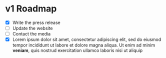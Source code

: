 # v1 Roadmap

- [x] Write the press release
- [ ] Update the website
- [ ] Contact the media
- [x] Lorem ipsum dolor sit amet, consectetur adipiscing elit, sed do eiusmod tempor incididunt ut labore et dolore magna aliqua. Ut enim ad minim **veniam**, quis nostrud exercitation ullamco laboris nisi ut aliquip